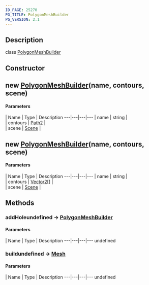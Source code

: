 ```yaml
---
ID_PAGE: 25270
PG_TITLE: PolygonMeshBuilder
PG_VERSION: 2.1
---
```

## Description

class [PolygonMeshBuilder](/classes/2.4/PolygonMeshBuilder)



## Constructor

## new [PolygonMeshBuilder](/classes/2.4/PolygonMeshBuilder)(name, contours, scene)



#### Parameters
 | Name | Type | Description
---|---|---|---
 | name | string |    
 | contours | [Path2](/classes/2.4/Path2) |    
 | scene | [Scene](/classes/2.4/Scene) |    
## new [PolygonMeshBuilder](/classes/2.4/PolygonMeshBuilder)(name, contours, scene)



#### Parameters
 | Name | Type | Description
---|---|---|---
 | name | string |    
 | contours | [Vector2](/classes/2.4/Vector2)[] |    
 | scene | [Scene](/classes/2.4/Scene) |    
## Methods

### addHoleundefined &rarr; [PolygonMeshBuilder](/classes/2.4/PolygonMeshBuilder)



#### Parameters
 | Name | Type | Description
---|---|---|---
undefined
### buildundefined &rarr; [Mesh](/classes/2.4/Mesh)



#### Parameters
 | Name | Type | Description
---|---|---|---
undefined
